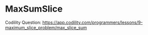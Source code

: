 # MaxSumSlice
Codility Question: https://app.codility.com/programmers/lessons/9-maximum_slice_problem/max_slice_sum
